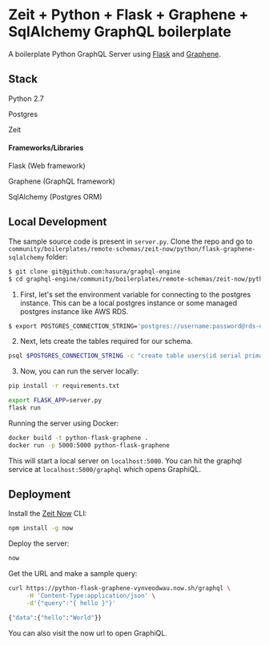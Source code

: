 # Zeit + Python + Flask + Graphene + SqlAlchemy GraphQL boilerplate

A boilerplate Python GraphQL Server using
[Flask](https://github.com/graphql-python/flask-graphql) and
[Graphene](https://github.com/graphql-python/graphene).

## Stack

Python 2.7

Postgres

Zeit

#### Frameworks/Libraries

Flask (Web framework)

Graphene (GraphQL framework)

SqlAlchemy (Postgres ORM)

## Local Development

The sample source code is present in `server.py`. Clone the repo and go to `community/boilerplates/remote-schemas/zeit-now/python/flask-graphene-sqlalchemy` folder:

```bash
$ git clone git@github.com:hasura/graphql-engine
$ cd graphql-engine/community/boilerplates/remote-schemas/zeit-now/python/flask-graphene-sqlalchemy
```

1) First, let's set the environment variable for connecting to the postgres instance. This can be a local postgres instance or some managed postgres instance like AWS RDS.

```bash
$ export POSTGRES_CONNECTION_STRING='postgres://username:password@rds-database-endpoint.us-east-1.rds.amazonaws.com:5432/mydb' 
```

2) Next, lets create the tables required for our schema.

```bash
psql $POSTGRES_CONNECTION_STRING -c "create table users(id serial primary key, name text, balance integer); create table min_amount(amount integer); insert into min_amount values (100)" 
```

3) Now, you can run the server locally:

```bash
pip install -r requirements.txt

export FLASK_APP=server.py
flask run
```

Running the server using Docker:

```bash
docker build -t python-flask-graphene .
docker run -p 5000:5000 python-flask-graphene
```

This will start a local server on `localhost:5000`. You can hit the graphql service at `localhost:5000/graphql` which opens GraphiQL.

## Deployment

Install the [Zeit Now](https://zeit.co/now) CLI:

```bash
npm install -g now
```

Deploy the server:
```bash
now
```

Get the URL and make a sample query:
```bash
curl https://python-flask-graphene-vynveodwau.now.sh/graphql \
     -H 'Content-Type:application/json' \
     -d'{"query":"{ hello }"}'

{"data":{"hello":"World"}}
```

You can also visit the now url to open GraphiQL.
